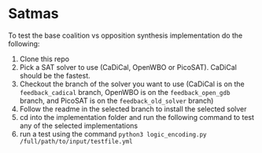 # Satmas

To test the base coalition vs opposition synthesis implementation do the following:

1. Clone this repo
2. Pick a SAT solver to use (CaDiCal, OpenWBO or PicoSAT). CaDiCal should be the fastest.
3. Checkout the branch of the solver you want to use (CaDiCal is on the ```feedback_cadical``` branch, OpenWBO is on the ```feedback_open_gdb``` branch, and PicoSAT is on the ```feedback_old_solver``` branch)
4. Follow the readme in the selected branch to install the selected solver
5. cd into the implementation folder and run the following command to test any of the selected implementations
6. run a test using the command ```python3 logic_encoding.py /full/path/to/input/testfile.yml```